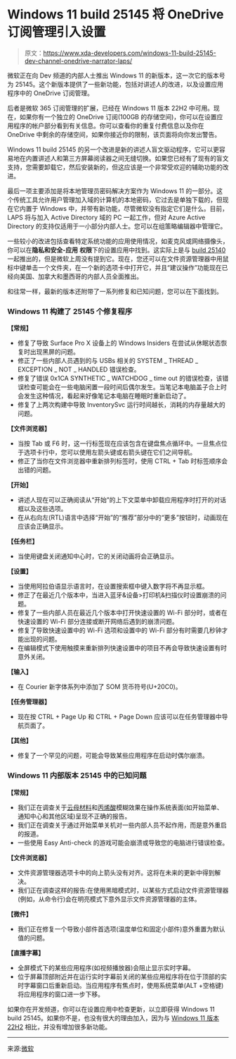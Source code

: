 # Windows 11 build 25145 将 OneDrive 订阅管理引入设置

> 原文：<https://www.xda-developers.com/windows-11-build-25145-dev-channel-onedrive-narrator-laps/>

微软正在向 Dev 频道的内部人士推出 Windows 11 的新版本，这一次它的版本号为 25145。这个新版本提供了一些新功能，包括对讲述人的改进，以及设置应用程序中的 OneDrive 订阅管理。

后者是微软 365 订阅管理的扩展，已经在 Windows 11 版本 22H2 中可用。现在，如果你有一个独立的 OneDrive 订阅(100GB 的存储空间)，你可以在设置应用程序的帐户部分看到有关信息。你可以查看你的重复付费信息以及你在 OneDrive 中剩余的存储空间，如果你接近你的限制，该页面将向你发出警告。

Windows 11 build 25145 的另一个改进是新的讲述人盲文驱动程序，它可以更容易地在内置讲述人和第三方屏幕阅读器之间无缝切换。如果您已经有了现有的盲文支持，您需要卸载它，然后安装新的，但这应该是一个非常受欢迎的辅助功能的改进。

最后一项主要添加是将本地管理员密码解决方案作为 Windows 11 的一部分。这个传统工具允许用户管理加入域的计算机的本地密码，它过去是单独下载的，但现在它内置于 Windows 中，并带有新功能，尽管微软没有指定它们是什么。目前，LAPS 将与加入 Active Directory 域的 PC 一起工作，但对 Azure Active Directory 的支持仅适用于一小部分内部人士。您可以在组策略编辑器中管理它。

一些较小的改进包括查看特定系统功能的应用使用情况，如麦克风或网络摄像头，你可以在**隐私和安全-应用** **权限**下的设置应用中找到。这实际上是与 [build 25140](https://www.xda-developers.com/windows-11-build-25140-fixes/) 一起推出的，但是微软上周没有提到它。现在，您还可以在文件资源管理器中用鼠标中键单击一个文件夹，在一个新的选项卡中打开它，并且“建议操作”功能现在已经向美国、加拿大和墨西哥的内部人员全面推出。

和往常一样，最新的版本还附带了一系列修复和已知问题，您可以在下面找到。

### Windows 11 构建了 25145 个修复程序

**【常规】**

*   修复了导致 Surface Pro X 设备上的 Windows Insiders 在尝试从休眠状态恢复时出现黑屏的问题。
*   修正了一些内部人员遇到的与 USBs 相关的 SYSTEM _ THREAD _ EXCEPTION _ NOT _ HANDLED 错误检查。
*   修复了错误 0x1CA SYNTHETIC _ WATCHDOG _ time out 的错误检查，该错误检查可能会在一些电脑闲置一段时间后偶尔发生。当笔记本电脑盖子合上时会发生这种情况，看起来好像笔记本电脑在睡眠时重新启动了。
*   修复了上两次构建中导致 InventorySvc 运行时间越长，消耗的内存量越大的问题。

**【文件浏览器】**

*   当按 Tab 或 F6 时，这一行标签现在应该包含在键盘焦点循环中。一旦焦点位于选项卡行中，您可以使用左箭头键或右箭头键在它们之间导航。
*   修正了当你在文件浏览器中重新排列标签时，使用 CTRL + Tab 时标签顺序会出错的问题。

**【开始】**

*   讲述人现在可以正确阅读从“开始”的上下文菜单中卸载应用程序时打开的对话框以及这些选项。
*   在从右向左(RTL)语言中选择“开始”的“推荐”部分中的“更多”按钮时，动画现在应该会正确显示。

**【任务栏】**

*   当使用键盘关闭通知中心时，它的关闭动画将会正确显示。

**【设置】**

*   当使用阿拉伯语显示语言时，在设置搜索框中键入数字将不再显示框。
*   修正了在最近几个版本中，当进入蓝牙&设备>打印机&扫描仪时设置崩溃的问题。
*   修复了一些内部人员在最近几个版本中打开快速设置的 Wi-Fi 部分时，或者在快速设置的 Wi-Fi 部分连接或断开网络后遇到的崩溃问题。
*   修复了导致快速设置中的 Wi-Fi 选项和设置中的 Wi-Fi 部分有时需要几秒钟才能出现的问题。
*   在编辑模式下使用触摸来重新排列快速设置中的项目不再会导致快速设置有时意外关闭。

**【输入】**

*   在 Courier 新字体系列中添加了 SOM 货币符号(U+20C0)。

**【任务管理器】**

*   现在按 CTRL + Page Up 和 CTRL + Page Down 应该可以在任务管理器中导航页面了。

**【其他】**

*   修复了一个罕见的问题，可能会导致某些应用程序在启动时偶尔崩溃。

### Windows 11 内部版本 25145 中的已知问题

**【常规】**

*   我们正在调查关于[云母材料](https://docs.microsoft.com/en-us/windows/apps/design/style/mica)和[丙烯酸](https://docs.microsoft.com/en-us/windows/apps/design/style/acrylic)模糊效果在操作系统表面(如开始菜单、通知中心和其他区域)呈现不正确的报告。
*   我们正在调查关于通过开始菜单关机对一些内部人员不起作用，而是意外重启的报道。
*   一些使用 Easy Anti-check 的游戏可能会崩溃或导致您的电脑进行错误检查。

**【文件浏览器】**

*   文件资源管理器选项卡中的向上箭头没有对齐。这将在未来的更新中得到解决。
*   我们正在调查这样的报告:在使用黑暗模式时，以某些方式启动文件资源管理器(例如，从命令行)会在明亮模式下意外显示文件资源管理器的主体。

**【微件】**

*   我们正在修复一个导致小部件首选项(温度单位和固定小部件)意外重置为默认值的问题。

**【直播字幕】**

*   全屏模式下的某些应用程序(如视频播放器)会阻止显示实时字幕。
*   位于屏幕顶部附近并在运行实时字幕前关闭的某些应用程序将在位于顶部的实时字幕窗口后重新启动。当应用程序有焦点时，使用系统菜单(ALT +空格键)将应用程序的窗口进一步下移。

如果你在开发频道，你可以在设置应用中检查更新，以立即获得 Windows 11 build 25145。如果你不是，也没有很大的理由加入，因为与 [Windows 11 版本 22H2](https://www.xda-developers.com/windows-11-22h2/) 相比，并没有增加很多新功能。

* * *

来源:[微软](https://blogs.windows.com/windows-insider/2022/06/22/announcing-windows-11-insider-preview-build-25145/)